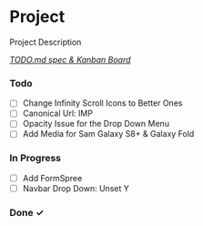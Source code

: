 # Project

Project Description

<em>[TODO.md spec & Kanban Board](https://bit.ly/3fCwKfM)</em>

### Todo

- [ ] Change Infinity Scroll Icons to Better Ones  
- [ ] Canonical Url: IMP  
- [ ] Opacity Issue for the Drop Down Menu  
- [ ] Add Media for Sam Galaxy S8+ & Galaxy Fold  

### In Progress

- [ ] Add FormSpree  
- [ ] Navbar Drop Down: Unset Y  

### Done ✓


